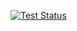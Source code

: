 [![Test Status](https://travis-ci.org/IlFiltsin/travis_test.svg?branch=master)](https://travis-ci.org/IlFiltsin/travis_test)
